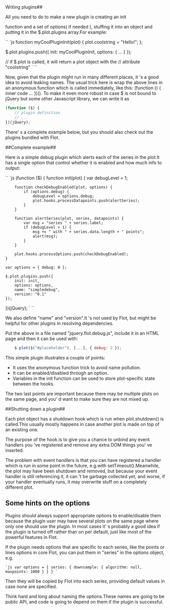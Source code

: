 ##
Writing plugins##

All you need to do to make a new plugin is creating an init

function
and a set of options(
  if needed ), stuffing it into an object and
putting it in the $.plot.plugins array.For example:

``
`js
function myCoolPluginInit(plot) {
    plot.coolstring = "Hello!";
};

$.plot.plugins.push({ init: myCoolPluginInit, options: { ... } });

// if $.plot is called, it will return a plot object with the
// attribute "coolstring"
`
``

Now,
given that the plugin might run in many different places,
it 's
a good idea to avoid leaking names. The usual trick here is wrap the
above lines in an anonymous function which is called immediately, like
this: (function () { inner code ... })(). To make it even more robust
in case $ is not bound to jQuery but some other Javascript library, we
can write it as

```js
(function ($) {
    // plugin definition
    // ...
})(jQuery);
```

There'
s a complete example below,
but you should also check out the
plugins bundled with Flot.


##Complete example##

Here is a simple debug plugin which alerts each of the series in the
plot.It has a single option that control whether it is enabled and
how much info to output:

``
`js
(function ($) {
    function init(plot) {
        var debugLevel = 1;

        function checkDebugEnabled(plot, options) {
            if (options.debug) {
                debugLevel = options.debug;
                plot.hooks.processDatapoints.push(alertSeries);
            }
        }

        function alertSeries(plot, series, datapoints) {
            var msg = "series " + series.label;
            if (debugLevel > 1) {
                msg += " with " + series.data.length + " points";
                alert(msg);
            }
        }

        plot.hooks.processOptions.push(checkDebugEnabled);
    }

    var options = { debug: 0 };
      
    $.plot.plugins.push({
        init: init,
        options: options,
        name: "simpledebug",
        version: "0.1"
    });
})(jQuery);
`
``

We also define "name"
and "version".It 's not used by Flot, but might
be helpful for other plugins in resolving dependencies.
  
Put the above in a file named "jquery.flot.debug.js", include it in an
HTML page and then it can be used with:

```js
    $.plot($("#placeholder"), [...], { debug: 2 });
```

This simple plugin illustrates a couple of points:

 - It uses the anonymous function trick to avoid name pollution.
 - It can be enabled/disabled through an option.
 - Variables in the init function can be used to store plot-specific
   state between the hooks.

The two last points are important because there may be multiple plots
on the same page, and you'
d want to make sure they are not mixed up.


##Shutting down a plugin##

Each plot object has a shutdown hook which is run when plot.shutdown()
is called.This usually mostly happens in
case another plot is made on
top of an existing one.

The purpose of the hook is to give you a chance to unbind any event
handlers you 've registered and remove any extra DOM things you'
ve
inserted.

The problem with event handlers is that you can have registered a
handler which is run in some point in the future,
e.g.with
setTimeout().Meanwhile,
the plot may have been shutdown and removed,
but because your event handler is still referencing it,
it can 't be
garbage collected yet, and worse, if your handler eventually runs, it
may overwrite stuff on a completely different plot.

 
## Some hints on the options ##
   
Plugins should always support appropriate options to enable/disable
them because the plugin user may have several plots on the same page
where only one should use the plugin. In most cases it'
s probably a
good idea
if the plugin is turned off rather than on per
default,
just
like most of the powerful features in Flot.

If the plugin needs options that are specific to each series,
like the
points or lines options in core Flot,
you can put them in "series" in
  the options object,
e.g.

``
`js
var options = {
    series: {
        downsample: {
            algorithm: null,
            maxpoints: 1000
        }
    }
}
`
``

Then they will be copied by Flot into each series,
providing
default
values in
case none are specified.

Think hard and long about naming the options.These names are going to
be public API,
and code is going to depend on them
if the plugin is
successful.